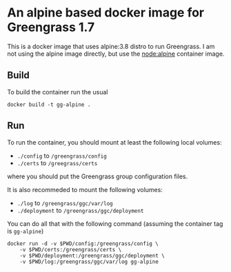 # An alpine based docker image for Greengrass 1.7

This is a docker image that uses alpine:3.8 distro to run Greengrass. I am not using the alpine image directly, but use the [node:alpine](https://github.com/nodejs/docker-node/blob/daa131d713cf42ae181292471766879f750b5230/6/alpine/Dockerfile) container image.

## Build

To build the container run the usual

`docker build -t gg-alpine .`

## Run

To run the container, you should mount at least the following local volumes:
- `./config` to `/greengrass/config`
- `./certs` to `/greegrass/certs`

where you should put the Greengrass group configuration files.

 It is also recommeded to mount the following volumes:
- `./log` to `/greengrass/ggc/var/log`
- `./deployment` to `/greengrass/ggc/deployment`

You can do all that with the following command (assuming the container tag is `gg-alpine`)

```
docker run -d -v $PWD/config:/greengrass/config \
    -v $PWD/certs:/greengrass/certs \
    -v $PWD/deployment:/greengrass/ggc/deployment \
    -v $PWD/log:/greengrass/ggc/var/log gg-alpine
```